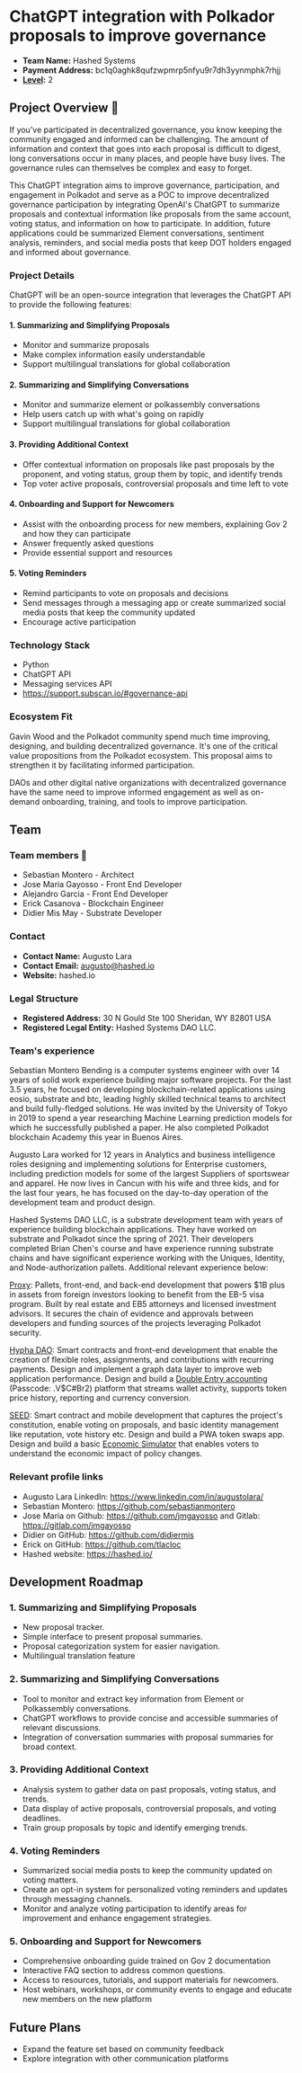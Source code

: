 # ChatGPT integration with Polkador proposals to improve governance
- **Team Name:** Hashed Systems 
- **Payment Address:** bc1q0aghk8qufzwpmrp5nfyu9r7dh3yynmphk7rhjj
- **[Level](https://github.com/w3f/Grants-Program/tree/master#level_slider-levels):** 2

## Project Overview :page_facing_up:

If you've participated in decentralized governance, you know keeping the community engaged and informed can be challenging. The amount of information and context that goes into each proposal is difficult to digest, long conversations occur in many places, and people have busy lives. The governance rules can themselves be complex and easy to forget. 

This ChatGPT integration aims to improve governance, participation, and engagement in Polkadot and serve as a POC to improve decentralized governance participation by integrating OpenAI's ChatGPT to summarize proposals and contextual information like proposals from the same account, voting status, and information on how to participate. In addition, future applications could be summarized Element conversations, sentiment analysis, reminders, and social media posts that keep DOT holders engaged and informed about governance.

### Project Details
ChatGPT will be an open-source integration that leverages the ChatGPT API to provide the following features:

#### 1. Summarizing and Simplifying Proposals
- Monitor and summarize proposals
- Make complex information easily understandable
- Support multilingual translations for global collaboration

#### 2. Summarizing and Simplifying Conversations
- Monitor and summarize element or polkassembly conversations
- Help users catch up with what's going on rapidly
- Support multilingual translations for global collaboration

#### 3. Providing Additional Context
- Offer contextual information on proposals like past proposals by the proponent, and voting status, group them by topic, and identify trends
- Top voter active proposals, controversial proposals and time left to vote

#### 4. Onboarding and Support for Newcomers
- Assist with the onboarding process for new members, explaining Gov 2 and how they can participate
- Answer frequently asked questions
- Provide essential support and resources

#### 5. Voting Reminders
- Remind participants to vote on proposals and decisions
- Send messages through a messaging app or create summarized social media posts that keep the community updated
- Encourage active participation

### Technology Stack
- Python
- ChatGPT API
- Messaging services API
- https://support.subscan.io/#governance-api


### Ecosystem Fit
Gavin Wood and the Polkadot community spend much time improving, designing, and building decentralized governance. It's one of the critical value propositions from the Polkadot ecosystem. This proposal aims to strengthen it by facilitating informed participation.

DAOs and other digital native organizations with decentralized governance have the same need to improve informed engagement as well as on-demand onboarding, training, and tools to improve participation.

## Team

### Team members 👥
- Sebastian Montero - Architect
- Jose Maria Gayosso - Front End Developer
- Alejandro Garcia - Front End Developer
- Erick Casanova - Blockchain Engineer
- Didier Mis May - Substrate Developer

### Contact

- **Contact Name:** Augusto Lara
- **Contact Email:** augusto@hashed.io
- **Website:** hashed.io

### Legal Structure

- **Registered Address:** 30 N Gould Ste 100 Sheridan, WY 82801 USA
- **Registered Legal Entity:** Hashed Systems DAO LLC.

### Team's experience

Sebastian Montero Bending is a computer systems engineer with over 14 years of solid work experience building major software projects. For the last 3.5 years, he focused on developing blockchain-related applications using eosio, substrate and btc, leading highly skilled technical teams to architect and build fully-fledged solutions. He was invited by the University of Tokyo in 2019 to spend a year researching Machine Learning prediction models for which he successfully published a paper. He also completed Polkadot blockchain Academy this year in Buenos Aires. 

Augusto Lara worked for 12 years in Analytics and business intelligence roles designing and implementing solutions for Enterprise customers, including prediction models for some of the largest Suppliers of sportswear and apparel. He now lives in Cancun with his wife and three kids, and for the last four years, he has focused on the day-to-day operation of the development team and product design.

Hashed Systems DAO LLC, is a substrate development team with years of experience building blockchain applications. They have worked on substrate and Polkadot since the spring of 2021. Their developers completed Brian Chen's course and have experience running substrate chains and have significant experience working with the Uniques, Identity, and Node-authorization pallets. Additional relevant experience below:

[Proxy](https://prxyco.com/): Pallets, front-end, and back-end development that powers $1B plus in assets from foreign investors looking to benefit from the EB-5 visa program. Built by real estate and EB5 attorneys and licensed investment advisors. It secures the chain of evidence and approvals between developers and funding sources of the projects leveraging Polkadot security. 

[Hypha DAO](https://dho.hypha.earth/#/): Smart contracts and front-end development that enable the creation of flexible roles, assignments, and contributions with recurring payments. Design and implement a graph data layer to improve web application performance. Design and build a [Double Entry accounting](https://us02web.zoom.us/rec/share/eRqiBvq-dsV0L_hEjW5e8DWNYQlUn2bLhI8-86jkRVwdXiN3TiD5edym17ubCd9R.QhKQw_Byy0t5_8SW?startTime=1647371674000) (Passcode: .V$C#Br2) platform that streams wallet activity, supports token price history, reporting and currency conversion.

[SEED](https://joinseeds.earth/): Smart contract and mobile development that captures the project's constitution, enable voting on proposals, and basic identity management like reputation, vote history etc. Design and build a PWA token swaps app. Design and build a basic [Economic Simulator](https://seeds-sim.hypha.earth/dashboard) that enables voters to understand the economic impact of policy changes.


### Relevant profile links

- Augusto Lara LinkedIn: https://www.linkedin.com/in/augustolara/
- Sebastian Montero: https://github.com/sebastianmontero
- Jose Maria on Github: https://github.com/jmgayosso and Gitlab: https://gitlab.com/jmgayosso
- Didier on GitHub: https://github.com/didiermis
- Erick on GitHub: https://github.com/tlacloc
- Hashed website: https://hashed.io/


## Development Roadmap


### 1. Summarizing and Simplifying Proposals
- New proposal tracker.
- Simple interface to present proposal summaries.
- Proposal categorization system for easier navigation.
- Multilingual translation feature 

### 2. Summarizing and Simplifying Conversations
- Tool to monitor and extract key information from Element or Polkassembly conversations.
- ChatGPT workflows to provide concise and accessible summaries of relevant discussions.
- Integration of conversation summaries with proposal summaries for broad context.

### 3. Providing Additional Context
- Analysis system to gather data on past proposals, voting status, and trends.
- Data display of active proposals, controversial proposals, and voting deadlines.
- Train group proposals by topic and identify emerging trends.

### 4. Voting Reminders
- Summarized social media posts to keep the community updated on voting matters.
- Create an opt-in system for personalized voting reminders and updates through messaging channels.
- Monitor and analyze voting participation to identify areas for improvement and enhance engagement strategies.

### 5. Onboarding and Support for Newcomers
- Comprehensive onboarding guide trained on Gov 2 documentation
- Interactive FAQ section to address common questions.
- Access to resources, tutorials, and support materials for newcomers.
- Host webinars, workshops, or community events to engage and educate new members on the new platform



## Future Plans
- Expand the feature set based on community feedback
- Explore integration with other communication platforms

